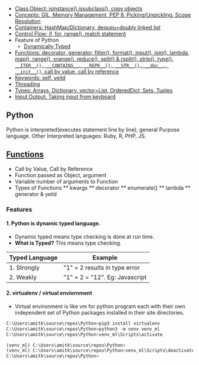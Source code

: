 - [Class,Object: isinstance(),issubclass(), copy objects](Objects-and-Classes)
- [Concepts: GIL, Memory Management, PEP 8, Picking/Unpickling, Scope Resolution](#Concepts)
- [Containers: HashMap/Dictionary, dequeu=doubly linked list](containers)
- [Control Flow: if, for, range(), match statement](Control_Flow)
- Feature of Python
  - [Dynamically Typed](#st)
- [Functions: decorator, generator, filter(), format(), input(), join(), lambda, map(), range(), xrange(), reduce(), split() & rsplit(), strip(), type(), `__ITER__(), __CONTAINS__, __REPR__(), __STR__(), __doc__, __init__()`, call by value, call by reference](#Functions)
- [Keywords: self, yeild](Keywords)
- [Threading](/Threads_Processes_IPC/Threads/Code#p1)
- [Types: Arrays, Dictionary, vector=List, OrderedDict, Sets, Tuples](containers)
- [Input,Output: Taking input from keyboard](Input_Output)

## Python
Python is interpreted(executes statement line by line), general Purpose language. Other Interpreted languages: Ruby, R, PHP, JS.

## [Functions](https://code-with-amitk.github.io/Languages/Scripting/Python/)
- Call by Value, Call by Reference
- Function passed as Object, argument
- Variable number of arguments to Function
- Types of Functions
** kwargs
** decorator
** enumerate()
** lambda
** generator & yeild
  
### Features
#### 1. Python is dynamic typed language.
- Dynamic typed means type checking is done at run time.
- **What is Typed?** This means type checking.

|Typed Language|Example|
|---|---|
|1. Strongly|"1" + 2  results in type error|
|2. Weakly|"1" + 2  = "12". Eg: Javascript|

#### 2. virtualenv / virtual enviornment
* Virtual environment is like vm for python program each with their own independent set of Python packages installed in their site directories.
```py
C:\Users\amitk\source\repos\Python>pip3 install virtualenv
C:\Users\amitk\source\repos\Python>python3 -m venv venv_ml
C:\Users\amitk\source\repos\Python>venv_ml\Scripts\activate

(venv_ml) C:\Users\amitk\source\repos\Python>
(venv_ml) C:\Users\amitk\source\repos\Python>venv_ml\Scripts\deactivate.bat
C:\Users\amitk\source\repos\Python>
```

